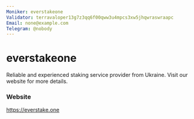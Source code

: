 ```yaml
---
Moniker: everstakeone
Validator: terravaloper13g7z3qq6f00qww3u4mpcs3xw5jhqwraswraapc
Email: none@example.com
Telegram: @nobody
---
```


# everstakeone

Reliable and experienced staking service provider from Ukraine. Visit our website for more details.

### Website

https://everstake.one

